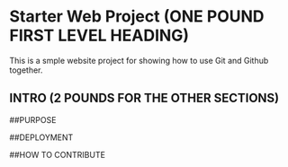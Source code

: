 # Starter Web Project (ONE POUND FIRST LEVEL HEADING)
This is a smple website project for showing how to use Git and Github together.
## INTRO (2 POUNDS FOR THE OTHER SECTIONS)

##PURPOSE

##DEPLOYMENT

##HOW TO CONTRIBUTE

